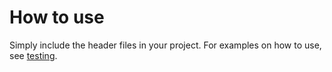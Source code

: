 # How to use

Simply include the header files in your project. For examples on how to use, see [testing](testing).
